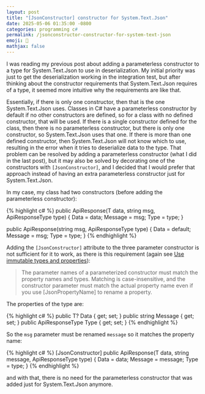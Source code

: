 ```yaml
---
layout: post
title: "[JsonConstructor] constructor for System.Text.Json"
date: 2025-05-06 01:35:00 -0800
categories: programming c#
permalink: /jsonconstructor-constructor-for-system-text-json
emoji: 🖤
mathjax: false
---
```


I was reading my previous post about adding a parameterless constructor to a type for System.Text.Json to use in deserialization. My initial priority was just to get the deserialization working in the integration test, but after thinking about the constructor requirements that System.Text.Json requires of a type, it seemed more intuitive why the requirements are like that.

Essentially, if there is only one constructor, then that is the one System.Text.Json uses. Classes in C# have a parameterless constructor by default if no other constructors are defined, so for a class with no defined constructor, that will be used. If there is a single constructor defined for the class, then there is no parameterless constructor, but there is only one constructor, so System.Text.Json uses that one. If there is more than one defined constructor, then System.Text.Json will not know which to use, resulting in the error when it tries to deserialize data to the type. That problem can be resolved by adding a parameterless constructor (what I did in the last post), but it may also be solved by decorating one of the constructors with `[JsonConstructor]`, and I decided that I would prefer that approach instead of having an extra parameterless constructor just for System.Text.Json.

In my case, my class had two constructors (before adding the parameterless constructor):

{% highlight c# %}
public ApiResponse(T data, string msg, ApiResponseType type)
{
    Data = data;
    Message = msg;
    Type = type;
}

public ApiResponse(string msg, ApiResponseType type)
{
    Data = default;
    Message = msg;
    Type = type;
}
{% endhighlight %}

Adding the `[JsonConstructor]` attribute to the three parameter constructor is not sufficient for it to work, as there is this requirement (again see [Use immutable types and properties](https://learn.microsoft.com/en-us/dotnet/standard/serialization/system-text-json/immutability)):

> The parameter names of a parameterized constructor must match the property names and types. Matching is case-insensitive, and the constructor parameter must match the actual property name even if you use [JsonPropertyName] to rename a property.

The properties of the type are:

{% highlight c# %}
public T? Data { get; set; }
public string Message { get; set; }
public ApiResponseType Type { get; set; }
{% endhighlight %}

So the `msg` parameter must be renamed `message` so it matches the property name:

{% highlight c# %}
[JsonConstructor]
public ApiResponse(T data, string message, ApiResponseType type)
{
    Data = data;
    Message = message;
    Type = type;
}
{% endhighlight %}

and with that, there is no need for the parameterless constructor that was added just for System.Text.Json anymore.
